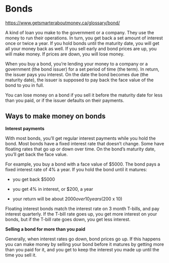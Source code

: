 # Bonds

https://www.getsmarteraboutmoney.ca/glossary/bond/

A kind of loan you make to the government or a company. They use the money to run their operations. In turn, you get back a set amount of interest once or twice a year. If you hold bonds until the maturity date, you will get all your money back as well. If you sell early and bond prices are up, you will make money. If prices are down, you will lose money.

When you buy a bond, you’re lending your money to a company or a government (the bond issuer) for a set period of time (the term). In return, the issuer pays you interest. On the date the bond becomes due (the maturity date), the issuer is supposed to pay back the face value of the bond to you in full.

You can lose money on a bond if you sell it before the maturity date for less than you paid, or if the issuer defaults on their payments.

## Ways to make money on bonds

**Interest payments**

With most bonds, you’ll get regular interest payments while you hold the bond. Most bonds have a fixed interest rate that doesn’t change. Some have floating rates that go up or down over time. On the bond’s maturity date, you’ll get back the face value.

For example, you buy a bond with a face value of $5000. The bond pays a fixed interest rate of 4% a year. If you hold the bond until it matures:

- you get back $5000

- you get 4% in interest, or $200, a year

- your return will be about $2000 over 10 years ($200 x 10)

Floating interest bonds match the interest rate on 3 month T-bills, and pay interest quarterly. If the T-bill rate goes up, you get more interest on your bonds, but if the T-bill rate goes down, you get less interest.

**Selling a bond for more than you paid**

Generally, when interest rates go down, bond prices go up. If this happens you can make money by selling your bond before it matures by getting more than you paid for it, and you get to keep the interest you made up until the time you sell it.